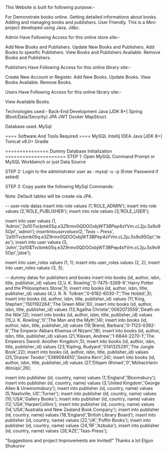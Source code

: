 This Website is built for following purpose:-

For Demonstrate books online.
Getting detailed informations about books.
Adding and managing books and publishers.
User Friendly.
This is a Mini-project developed using Java, Jdbc.

Admin Have Following Access for this online store site:-

Add New Books and Publishers.
Update New Books and Publishers.
Add Books to spesific Publishers.
View Books and Publishers Available.
Remove Books and Publishers.

Publishers Have Following Access for this online library site:-

Create New Account or Register.
Add New Books.
Update Books.
View Books Available.
Remove Books.

Users Have Following Access for this online library site:-

View Available Books.

Technologies used:-
Back-End Development
Java [JDK 8+]
Spring (Boot/Data/Security)
JPA
JWT
Docker
MapStruct

Database used.
MySql

==== Software And Tools Required ====
MySQL
Intellij IDEA
Java [JDK 8+]
Tomcat v8.0+
Gradle

=============== Dummy Database Initialization =====================
STEP 1: Open MySQL Command Prompt or MySQL Workbench or just Data Source

STEP 2: Login to the administrator user as : mysql -u <username> -p (Enter Password if asked)

STEP 3 :Copy paste the following MySql Commands:

Note: Default tables will be create via JPA.

-- user-role datas
insert into role values (1,'ROLE_ADMIN');
insert into role values (2,'ROLE_PUBLISHER');
insert into role values (3,'ROLE_USER');

insert into  user values (1, 'Admin','$2a$10$Tvcbmk05q.e3Z9rmv0QDOOxbjWT3BPep4sYVm.cL2ju.5s9o95Opi','admin');
insert into  user values (2, 'Teas-Press','$2a$10$Tvcbmk05q.e3Z9rmv0QDOOxbjWT3BPep4sYVm.cL2ju.5s9o95Opi','teas');
insert into  user values (3, 'John','$2a$10$Tvcbmk05q.e3Z9rmv0QDOOxbjWT3BPep4sYVm.cL2ju.5s9o95Opi','jdoe');

insert into user_roles values (1, 1);
insert into user_roles values (2, 2);
insert into user_roles values (3, 3);

-- dummy datas for publishers and books
insert into books (id, author, isbn, title, publisher_id) values (2,'J. K. Rowling','0-7475-3269-9','Harry Potter and the Philosophers Stone',1);
insert into books (id, author, isbn, title, publisher_id) values (4,'J. R. R. Tolkien','0-6182-6030-7','The Hobbit',3);
insert into books (id, author, isbn, title, publisher_id) values (11,'King, Stephen','1501192264','The Green Mile',10);
insert into books (id, author, isbn, title, publisher_id) values (13,'Agatha Christie','0062073559','Death on the Nile',12);
insert into books (id, author, isbn, title, publisher_id) values (15,'J. K. Rowling','0','The Man and the Myth',14);
insert into books (id, author, isbn, title, publisher_id) values (19,'Brend, Barbara','0-7123-0392-8','The Emperor Akbars Khamsa of Nizami',18);
insert into books (id, author, isbn, title, publisher_id) values (21,'Klavan, Andrew','1-6844-2270-1','The Emperors Sword: Another Kingdom',5);
insert into books (id, author, isbn, title, publisher_id) values (23,'Kipling, Rudyard','0141325291','The Jungle Book',22);
insert into books (id, author, isbn, title, publisher_id) values (25,'Draizer Teodor','5389084810','Sestra Kerri',24);
insert into books (id, author, isbn, title, publisher_id) values (27,'Dilqəm Əhməd','0','Mühacirlərin dönüşü',26);

insert into publisher (id, country, name) values (1,'England','Bloomsbury');
insert into publisher (id, country, name) values (3,'United Kingdom','George Allen & Unwinomsbury');
insert into publisher (id, country, name) values (5,'Nashville, US','Turner');
insert into publisher (id, country, name) values (10,'USA','Gallery Books');
insert into publisher (id, country, name) values (12,'USA','HarperCollins');
insert into publisher (id, country, name) values (14,'USA','Australia and New Zealand Book Company');
insert into publisher (id, country, name) values (18,'England','British Library Board');
insert into publisher (id, country, name) values (22,'UK','Puffin Books');
insert into publisher (id, country, name) values (24,'RF','Azbuka');
insert into publisher (id, country, name) values (26,'AZE','Teas-Press');



"Suggestions and project Improvements are Invited!"
Thanks a lot
Elgun Shukurov
